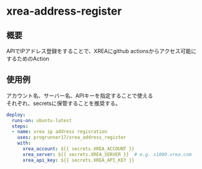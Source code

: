 # xrea-address-register

## 概要
APIでIPアドレス登録をすることで、XREAにgithub actionsからアクセス可能にするためのAction

## 使用例
アカウント名、サーバー名、APIキーを指定することで使える  
それぞれ、secretsに保管することを推奨する。

```yaml
deploy:
  runs-on: ubuntu-latest
  steps:
  - name: xrea ip address regisration
    uses: progrunner17/xrea_address_register
    with:
      xrea_account: ${{ secrets.XREA_ACCOUNT }}
      xrea_server: ${{ secrets.XREA_SERVER }}  # e.g. s1000.xrea.com
      xrea_api_key: ${{ secrets.XREA_API_KEY }}
```

